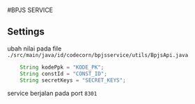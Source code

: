 #BPJS SERVICE


## Settings

ubah nilai pada file ```./src/main/java/id/codecorn/bpjsservice/utils/BpjsApi.java```

```java
    String kodePpk = "KODE_PK";
    String constId = "CONST_ID";
    String secretKeys = "SECRET_KEYS";
```

service berjalan pada port ```8301```